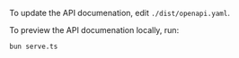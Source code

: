To update the API documenation, edit `./dist/openapi.yaml`.

To preview the API documenation locally, run:
```sh
bun serve.ts
```
